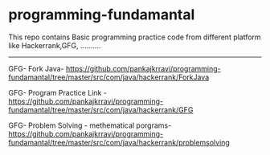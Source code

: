 # programming-fundamantal
This repo contains Basic programming practice code from different platform like Hackerrank,GFG, ..........
********************************************************************************************************************************************
GFG- Fork Java- https://github.com/pankajkrravi/programming-fundamantal/tree/master/src/com/java/hackerrank/ForkJava

GFG- Program Practice Link - https://github.com/pankajkrravi/programming-fundamantal/tree/master/src/com/java/hackerrank/GFG

GFG- Problem Solving - methematical porgrams- https://github.com/pankajkrravi/programming-fundamantal/tree/master/src/com/java/hackerrank/problemsolving
